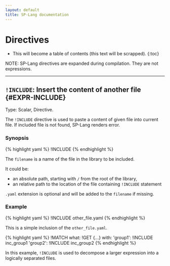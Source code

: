 ```yaml
---
layout: default
title: SP-Lang documentation
---
```


# Directives

* This will become a table of contents (this text will be scrapped).
{:toc}

NOTE: SP-Lang directives are expanded during compilation. They are not expressions.

--- 

## `!INCLUDE`: Insert the content of another file {#EXPR-INCLUDE}

Type: Scalar, Directive.

The `!INCLUDE` directive is used to paste a content of given file into current file.
If included file is not found, SP-Lang renders error.


### Synopsis

{% highlight yaml %}
!INCLUDE <filename>
{% endhighlight %}

The `filename` is a name of the file in the library to be included.

It could be:

* an absolute path, starting with `/` from the root of the library,
* an relative path to the location of the file containing `!INCLUDE` statement
  
`.yaml` extension is optional and will be added to the `filename` if missing.

### Example

{% highlight yaml %}
!INCLUDE other_file.yaml
{% endhighlight %}

This is a simple inclusion of the `other_file.yaml`.
  

{% highlight yaml %}
!MATCH
what: !GET {...}
with:
  'group1': !INCLUDE inc_group1
  'group2': !INCLUDE inc_group2
{% endhighlight %}

In this example, `!INCLUDE` is used to decompose a larger expression into a logically separated files.

